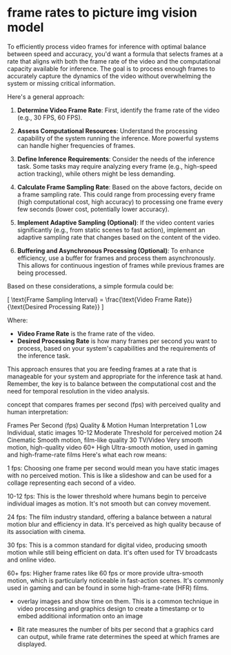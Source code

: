 # frame rates to picture img vision model 
To efficiently process video frames for inference with optimal balance between speed and accuracy, you'd want a formula that selects frames at a rate that aligns with both the frame rate of the video and the computational capacity available for inference. The goal is to process enough frames to accurately capture the dynamics of the video without overwhelming the system or missing critical information.

Here's a general approach:

1. **Determine Video Frame Rate**: First, identify the frame rate of the video (e.g., 30 FPS, 60 FPS).

2. **Assess Computational Resources**: Understand the processing capability of the system running the inference. More powerful systems can handle higher frequencies of frames.

3. **Define Inference Requirements**: Consider the needs of the inference task. Some tasks may require analyzing every frame (e.g., high-speed action tracking), while others might be less demanding.

4. **Calculate Frame Sampling Rate**: Based on the above factors, decide on a frame sampling rate. This could range from processing every frame (high computational cost, high accuracy) to processing one frame every few seconds (lower cost, potentially lower accuracy).

5. **Implement Adaptive Sampling (Optional)**: If the video content varies significantly (e.g., from static scenes to fast action), implement an adaptive sampling rate that changes based on the content of the video.

6. **Buffering and Asynchronous Processing (Optional)**: To enhance efficiency, use a buffer for frames and process them asynchronously. This allows for continuous ingestion of frames while previous frames are being processed.

Based on these considerations, a simple formula could be:

\[ \text{Frame Sampling Interval} = \frac{\text{Video Frame Rate}}{\text{Desired Processing Rate}} \]

Where:
- **Video Frame Rate** is the frame rate of the video.
- **Desired Processing Rate** is how many frames per second you want to process, based on your system's capabilities and the requirements of the inference task.

This approach ensures that you are feeding frames at a rate that is manageable for your system and appropriate for the inference task at hand. Remember, the key is to balance between the computational cost and the need for temporal resolution in the video analysis.

concept that compares frames per second (fps) with perceived quality and human interpretation:

Frames Per Second (fps)	Quality & Motion	Human Interpretation
1	Low	Individual, static images
10-12	Moderate	Threshold for perceived motion
24	Cinematic	Smooth motion, film-like quality
30	TV/Video	Very smooth motion, high-quality video
60+	High	Ultra-smooth motion, used in gaming and high-frame-rate films
Here's what each row means:

1 fps: Choosing one frame per second would mean you have static images with no perceived motion. This is like a slideshow and can be used for a collage representing each second of a video.

10-12 fps: This is the lower threshold where humans begin to perceive individual images as motion. It's not smooth but can convey movement.

24 fps: The film industry standard, offering a balance between a natural motion blur and efficiency in data. It's perceived as high quality because of its association with cinema.

30 fps: This is a common standard for digital video, producing smooth motion while still being efficient on data. It's often used for TV broadcasts and online video.

60+ fps: Higher frame rates like 60 fps or more provide ultra-smooth motion, which is particularly noticeable in fast-action scenes. It's commonly used in gaming and can be found in some high-frame-rate (HFR) films.

- overlay images and show time on them. This is a common technique in video processing and graphics design to create a timestamp or to embed additional information onto an image

- Bit rate measures the number of bits per second that a graphics card can output, while frame rate determines the speed at which frames are displayed. 